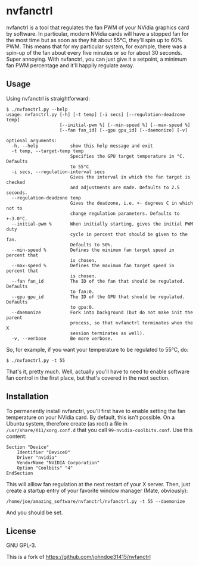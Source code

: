 # nvfanctrl
nvfanctrl is a tool that regulates the fan PWM of your NVidia graphics card by
software. In particular, modern NVidia cards will have a stopped fan for the
most time but as soon as they hit about 55°C, they'll spin up to 60% PWM. This
means that for my particular system, for example, there was a spin-up of the
fan about every five minutes or so for about 30 seconds. Super annoying. With
nvfanctrl, you can just give it a setpoint, a minimum fan PWM percentage and
it'll happily regulate away.

## Usage
Using nvfanctrl is straightforward:

```
$ ./nvfanctrl.py --help
usage: nvfanctrl.py [-h] [-t temp] [-i secs] [--regulation-deadzone temp]
                    [--initial-pwm %] [--min-speed %] [--max-speed %]
                    [--fan fan_id] [--gpu gpu_id] [--daemonize] [-v]

optional arguments:
  -h, --help            show this help message and exit
  -t temp, --target-temp temp
                        Specifies the GPU target temperature in °C. Defaults
                        to 55°C
  -i secs, --regulation-interval secs
                        Gives the interval in which the fan target is checked
                        and adjustments are made. Defaults to 2.5 seconds.
  --regulation-deadzone temp
                        Gives the deadzone, i.e. +- degrees C in which not to
                        change regulation parameters. Defaults to +-3.0°C.
  --initial-pwm %       When initially starting, gives the initial PWM duty
                        cycle in percent that should be given to the fan.
                        Defaults to 50%.
  --min-speed %         Defines the minimum fan target speed in percent that
                        is chosen.
  --max-speed %         Defines the maximum fan target speed in percent that
                        is chosen.
  --fan fan_id          The ID of the fan that should be regulated. Defaults
                        to fan:0.
  --gpu gpu_id          The ID of the GPU that should be regulated. Defaults
                        to gpu:0.
  --daemonize           Fork into background (but do not make init the parent
                        process, so that nvfanctrl terminates when the X
                        session terminates as well).
  -v, --verbose         Be more verbose.
```

So, for example, if you want your temperature to be regulated to 55°C, do:

```
$ ./nvfanctrl.py -t 55 
```

That's it, pretty much. Well, actually you'll have to need to enable software
fan control in the first place, but that's covered in the next section.

## Installation
To permanently install nvfanctrl, you'll first have to enable setting the fan
temperature on your NVidia card. By default, this isn't possible. On a Ubuntu
system, therefore create (as root) a file in `/usr/share/X11/xorg.conf.d` that
you call `99-nvidia-coolbits.conf`. Use this content:

```
Section "Device"
	Identifier "Device0"
	Driver "nvidia"
	VendorName "NVIDIA Corporation"
	Option "Coolbits" "4"
EndSection
```

This will alllow fan regulation at the next restart of your X server. Then,
just create a startup entry of your favorite window manager (Mate, obviously):

```
/home/joe/amazing_software/nvfanctrl/nvfanctrl.py -t 55 --daemonize
```

And you should be set.

## License
GNU GPL-3.

This is a fork of https://github.com/johndoe31415/nvfanctrl

